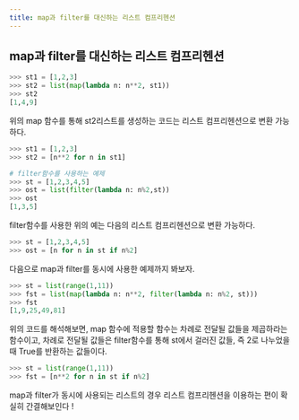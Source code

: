 ```yaml
---
title: map과 filter를 대신하는 리스트 컴프리헨션
---
```


## map과 filter를 대신하는 리스트 컴프리헨션

```python
>>> st1 = [1,2,3]
>>> st2 = list(map(lambda n: n**2, st1))
>>> st2
[1,4,9]
```

위의 map 함수를 통해 st2리스트를 생성하는 코드는 리스트 컴프리헨션으로 변환 가능하다.

```python
>>> st1 = [1,2,3]
>>> st2 = [n**2 for n in st1]
```

```python
# filter함수를 사용하는 예제
>>> st = [1,2,3,4,5]
>>> ost = list(filter(lambda n: n%2,st))
>>> ost
[1,3,5]
```

filter함수를 사용한 위의 예는 다음의 리스트 컴프리헨션으로 변환 가능하다.

```python
>>> st = [1,2,3,4,5]
>>> ost = [n for n in st if n%2]
```

다음으로 map과 filter를 동시에 사용한 예제까지 봐보자.

```python
>>> st = list(range(1,11))
>>> fst = list(map(lambda n: n**2, filter(lambda n: n%2, st)))
>>> fst
[1,9,25,49,81]
```

위의 코드를 해석해보면, map 함수에 적용할 함수는 차례로 전달될 값들을 제곱하라는 함수이고, 차례로 전달될 값들은 filter함수를 통해 st에서 걸러진 값들, 즉 2로 나누었을 때 True를 반환하는 값들이다.

```python
>>> st = list(range(1,11))
>>> fst = [n**2 for n in st if n%2]
```

map과 filter가 동시에 사용되는 리스트의 경우 리스트 컴프리헨션을 이용하는 편이 확실히 간결해보인다 !

